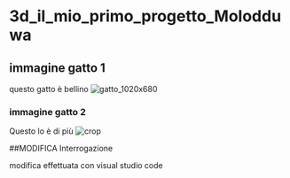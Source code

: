 # 3d_il_mio_primo_progetto_Molodduwa
## immagine gatto 1 
questo gatto è bellino
![gatto_1020x680](https://user-images.githubusercontent.com/93248307/140023258-86eb1d47-5f5f-4b10-ae1e-2720d68e0854.jpeg)

### immagine gatto 2
Questo lo è di più
![crop](https://user-images.githubusercontent.com/93248307/140023267-8944cf3b-8e0f-4193-b0ac-e0ed15c4433a.jpeg)

##MODIFICA Interrogazione

modifica effettuata con visual studio code
